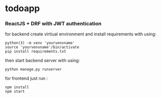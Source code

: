 # todoapp
### ReactJS + DRF with  JWT authentication

for backend create virtiual environment and install requirements with using:
```
python(3) -m venv 'yourvenvname'
source 'yourvenvname'/bin/activate
pip install requirements.txt
```
then start backend server with using:
```
python manage.py runserver
```
for frontend just run :
```
npm install 
npm start 
```



